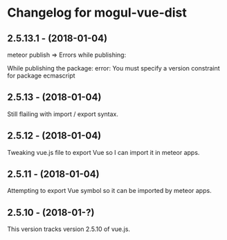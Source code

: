 # Changelog for mogul-vue-dist

## 2.5.13.1 - (2018-01-04)

meteor publish
=> Errors while publishing:

While publishing the package:
error: You must specify a version constraint for package ecmascript

## 2.5.13 - (2018-01-04)

Still flailing with import / export syntax.

## 2.5.12 - (2018-01-04)

Tweaking vue.js file to export Vue so I can import it in meteor apps.

## 2.5.11 - (2018-01-04)

Attempting to export Vue symbol so it can be imported by meteor apps.

## 2.5.10 - (2018-01-?)

This version tracks version 2.5.10 of vue.js.
